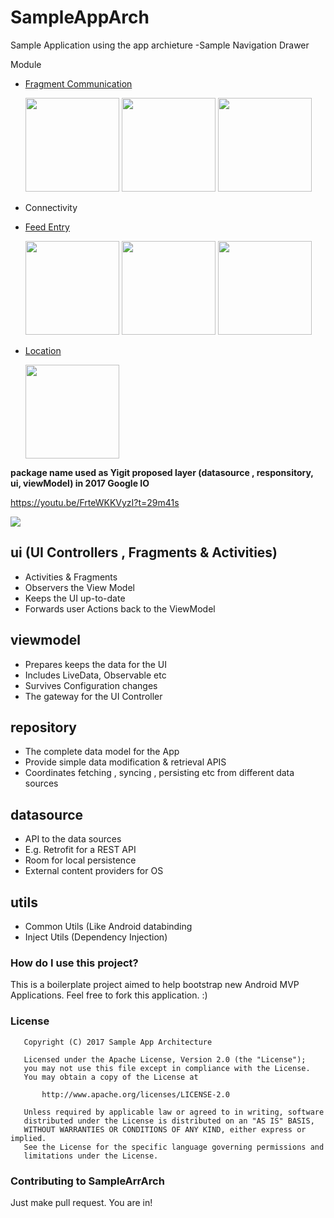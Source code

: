 # SampleAppArch
Sample Application using the app archieture
-Sample Navigation Drawer

Module
- [Fragment Communication](communitcation-fragments)
  <p>
  <img src="https://user-images.githubusercontent.com/5112837/30728470-02f6b93e-9f8b-11e7-83f2-28d3dd4bf61f.png" width="150">
  <img src="https://user-images.githubusercontent.com/5112837/30728643-0769e634-9f8c-11e7-8206-fe57dd63b5d4.png" width="150">
  <img src="https://user-images.githubusercontent.com/5112837/30728677-42590202-9f8c-11e7-88a9-1dc31b6e8894.png" width="150">
  </p>
  
- Connectivity
- [Feed Entry](feedentry)
  <p>
  <img src="https://user-images.githubusercontent.com/5112837/30317424-aca50e60-97dc-11e7-89a3-ea5d4ff097f0.png" width="150">
  <img src="https://user-images.githubusercontent.com/5112837/30317423-aca26c64-97dc-11e7-8fbb-047ef7df27d3.png" width="150">
  <img src="https://user-images.githubusercontent.com/5112837/30267309-ae590838-9714-11e7-92a9-387a64b26552.png" width="150">
  </p>
- [Location](location)
  <p>
  <img src="https://user-images.githubusercontent.com/5112837/30799289-f985eba0-a20e-11e7-8c9c-ef36044cc663.png" width="150">
  </p>


**package name used as Yigit proposed layer (datasource , responsitory, ui, viewModel) in 2017 Google IO**


https://youtu.be/FrteWKKVyzI?t=29m41s

  <img src="https://developer.android.com/topic/libraries/architecture/images/final-architecture.png" >

ui (UI Controllers , Fragments & Activities)
-
- Activities & Fragments
- Observers the View Model
- Keeps the UI up-to-date 
- Forwards user Actions back to the ViewModel

viewmodel 
-
- Prepares  keeps the data for the UI
- Includes LiveData, Observable etc
- Survives Configuration changes 
- The gateway for the UI Controller 

repository 
-
- The complete data model for the App
- Provide simple data modification & retrieval APIS
- Coordinates fetching , syncing , persisting etc from different data sources 

datasource
-
- API to the data sources 
- E.g. Retrofit for a REST API
- Room for local persistence
- External content providers for OS

utils
-
- Common Utils (Like Android databinding
- Inject Utils (Dependency Injection)

### How do I use this project?
This is a boilerplate project aimed to help bootstrap new Android MVP Applications. Feel free to fork this application. :)

### License
```
   Copyright (C) 2017 Sample App Architecture

   Licensed under the Apache License, Version 2.0 (the "License");
   you may not use this file except in compliance with the License.
   You may obtain a copy of the License at

       http://www.apache.org/licenses/LICENSE-2.0

   Unless required by applicable law or agreed to in writing, software
   distributed under the License is distributed on an "AS IS" BASIS,
   WITHOUT WARRANTIES OR CONDITIONS OF ANY KIND, either express or implied.
   See the License for the specific language governing permissions and
   limitations under the License.
```

### Contributing to SampleArrArch
Just make pull request. You are in!
